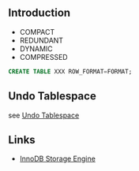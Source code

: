 ## Introduction


- COMPACT
- REDUNDANT
- DYNAMIC
- COMPRESSED

```sql
CREATE TABLE XXX ROW_FORMAT=FORMAT;
```




## Undo Tablespace

see [Undo Tablespace](/docs/CS/DB/MySQL/undolog.md?id=undo-tablespaces)

## Links

- [InnoDB Storage Engine](/docs/CS/DB/MySQL/InnoDB.md?id=innodb-on-disk-structures)
